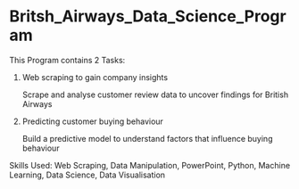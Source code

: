 # Britsh_Airways_Data_Science_Program

This Program contains 2 Tasks:

1. Web scraping to gain company insights

   Scrape and analyse customer review data to uncover findings for British Airways

2. Predicting customer buying behaviour

   Build a predictive model to understand factors that influence buying behaviour
   
Skills Used:
   Web Scraping, Data Manipulation, PowerPoint, Python, Machine Learning, Data Science, Data Visualisation
